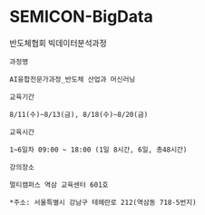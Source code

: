 # SEMICON-BigData
반도체협회 빅데이터분석과정


    과정명

    AI융합전문가과정_반도체 산업과 머신러닝

    교육기간

    8/11(수)~8/13(금), 8/18(수)~8/20(금)

    교육시간

    1~6일차 09:00 ~ 18:00 (1일 8시간, 6일, 총48시간)

    강의장소

    멀티캠퍼스 역삼 교육센터 601호

    *주소: 서울특별시 강남구 테헤란로 212(역삼동 718-5번지)
